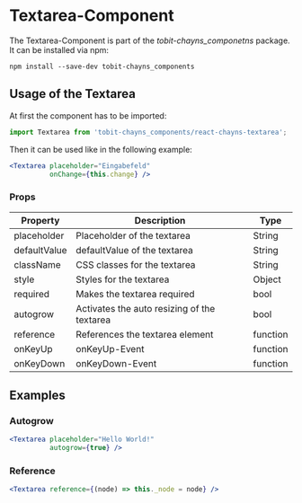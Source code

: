 # Textarea-Component #
The Textarea-Component is part of the *tobit-chayns_componetns* package. It can be installed via npm:

    npm install --save-dev tobit-chayns_components


## Usage of the Textarea ##
At first the component has to be imported:

```jsx
import Textarea from 'tobit-chayns_components/react-chayns-textarea';
```

Then it can be used like in the following example:
```jsx
<Textarea placeholder="Eingabefeld"
		  onChange={this.change} />
```

### Props ###

| Property   | Description                                                                                        | Type    |
|------------|-----------------------------------------------------------------------------------------------------|--------|
| placeholder | Placeholder of the textarea                                                | String |
| defaultValue | defaultValue of the textarea                                                 | String |
| className | CSS classes for the textarea                                                          | String   |
| style    | Styles for the textarea                                                    | Object |
| required    | Makes the textarea required                                                  | bool |
| autogrow    | Activates the auto resizing of the textarea                                                   | bool |
| reference    | References the textarea element                                                   | function |
| onKeyUp    | onKeyUp-Event                                                   | function |
| onKeyDown    | onKeyDown-Event                                                   | function |


## Examples ##

### Autogrow ###
```jsx
<Textarea placeholder="Hello World!"
		  autogrow={true} />
```

### Reference ###
```jsx
<Textarea reference={(node) => this._node = node} />
```